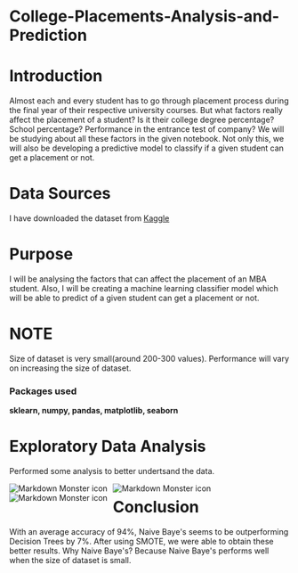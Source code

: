 # College-Placements-Analysis-and-Prediction
# Introduction

Almost each and every student has to go through placement process during the final year of their respective university courses. But what factors really affect the placement of a student? Is it their college degree percentage? School percentage? Performance in the entrance test of company? We will be studying about all these factors in the given notebook. Not only this, we will also be developing a predictive model to classify if a given student can get a placement or not.

# Data Sources
I have downloaded the dataset from [Kaggle](https://kaggle.com)
# Purpose
I will be analysing the factors that can affect the placement of an MBA student. Also, I will be creating a machine learning classifier model which will be able to predict of a given student can get a placement or not.

# NOTE
Size of dataset is very small(around 200-300 values). Performance will vary on increasing the size of dataset.

### Packages used
**sklearn, numpy, pandas, matplotlib, seaborn**
# Exploratory Data Analysis
Performed some analysis to better undertsand the data.

<img src="https://github.com/Vaibhavnaudiyal92/https://raw.githubusercontent.com/Vaibhavnaudiyal92/College-Placements-Analysis-and-Prediction/master/download%20(9).png"
     alt="Markdown Monster icon"
     style="float: left; margin-right: 10px;" />
<img src="https://github.com/Vaibhavnaudiyal92/https://raw.githubusercontent.com/Vaibhavnaudiyal92/College-Placements-Analysis-and-Prediction/master/download%20(8).png"
     alt="Markdown Monster icon"
     style="float: left; margin-right: 10px;" />

<img src="https://github.com/Vaibhavnaudiyal92/https://raw.githubusercontent.com/Vaibhavnaudiyal92/College-Placements-Analysis-and-Prediction/master/download%20(10).png"
     alt="Markdown Monster icon"
     style="float: left; margin-right: 10px;" />
     
     

# Conclusion
With an average accuracy of 94%, Naive Baye's seems to be outperforming Decision Trees by 7%. After using SMOTE, we were able to obtain these better results. Why Naive Baye's? Because Naive Baye's performs well when the size of dataset is small.
